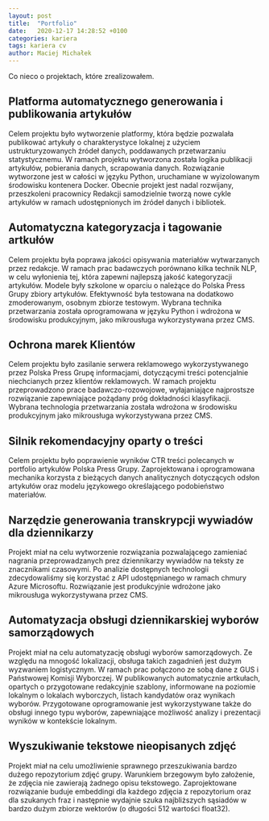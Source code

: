 ```yaml
---
layout: post
title:  "Portfolio"
date:   2020-12-17 14:28:52 +0100
categories: kariera
tags: kariera cv
author: Maciej Michałek
---
```

Co nieco o projektach, które zrealizowałem.

## Platforma automatycznego generowania i publikowania artykułów
Celem projektu było wytworzenie platformy, która będzie pozwalała publikować artykuły o charakterystyce lokalnej z użyciem ustrukturyzowanych źródeł danych, poddawanych przetwarzaniu statystycznemu. 
W ramach projektu wytworzona została logika publikacji artykułów, pobierania danych, scrapowania danych.
Rozwiązanie wytworzone jest w całości w języku Python, uruchamiane w wyizolowanym środowisku kontenera Docker.
Obecnie projekt jest nadal rozwijany, przeszkoleni pracownicy Redakcji samodzielnie tworzą nowe cykle artykułów w ramach udostępnionych im źródeł danych i bibliotek.

## Automatyczna kategoryzacja i tagowanie artkułów
Celem projektu była poprawa jakości opisywania materiałów wytwarzanych przez redakcje. W ramach prac badawczych porównano kilka technik NLP, w celu wyłonienia tej, która zapewni najlepszą jakość kategoryzacji artykułów. 
Modele były szkolone w oparciu o należące do Polska Press Grupy zbiory artykułów. Efektywność była testowana na dodatkowo zmoderowanym, osobnym zbiorze testowym.
Wybrana technika przetwarzania została oprogramowana w języku Python i wdrożona w środowisku produkcyjnym, jako mikrousługa wykorzystywana przez CMS. 

## Ochrona marek Klientów
Celem projektu było zasilanie serwera reklamowego wykorzystywanego przez Polska Press Grupę informacjami, dotyczącymi treści potencjalnie niechcianych przez klientów reklamowych. W ramach projektu przeprowadzono prace badawczo-rozowojowe, 
wyłajaniające najprostsze rozwiązanie zapewniające pożądany próg dokładności klasyfikacji. Wybrana technologia przetwarzania została wdrożona w środowisku produkcyjnym jako mikrousługa wykorzystywana przez CMS.

## Silnik rekomendacyjny oparty o treści
Celem projektu było poprawienie wyników CTR treści polecanych w portfolio artykułów Polska Press Grupy. Zaprojektowana i oprogramowana mechanika korzysta z bieżących danych analitycznych dotyczących odsłon artykułów oraz modelu językowego określającego podobieństwo materiałów.

## Narzędzie generowania transkrypcji wywiadów dla dziennikarzy
Projekt miał na celu wytworzenie rozwiązania pozwalającego zamieniać nagrania przeprowadzanych prez dziennikarzy wywiadów na teksty ze znacznikami czasowymi. 
Po analizie dostępnych technologii zdecydowaliśmy się korzystać z API udostępnianego w ramach chmury Azure Microsoftu. Rozwiązanie jest produkcyjnie wdrożone jako mikrousługa wykorzystywana przez CMS.

## Automatyzacja obsługi dziennikarskiej wyborów samorządowych
Projekt miał na celu automatyzację obsługi wyborów samorządowych. Ze względu na mnogość lokalizacji, obsługa takich zagadnień jest dużym wyzwaniem logistycznym. W ramach prac połączono ze sobą dane z GUS i Państwowej Komisji Wyborczej.
W publikowanych automatycznie artkułach, opartych o przygotowane redakcyjnie szablony, informowane na poziomie lokalnym o lokalach wyborczych, listach kandydatów oraz wynikach wyborów. 
Przygotowane oprogramowanie jest wykorzystywane także do obsługi innego typu wyborów, zapewniające możliwość analizy i prezentacji wyników w kontekście lokalnym.

## Wyszukiwanie tekstowe nieopisanych zdjęć
Projekt miał na celu umożliwienie sprawnego przeszukiwania bardzo dużego repozytorium zdjęć grupy. Warunkiem brzegowym było założenie, że zdjęcia nie zawierają żadnego opisu tekstowego. Zaprojektowane rozwiązanie buduje embeddingi dla każdego zdjęcia z repozytorium oraz dla szukanych fraz i następnie wydajnie szuka najbliższych sąsiadów w bardzo dużym zbiorze wektorów (o długości 512 wartości float32).